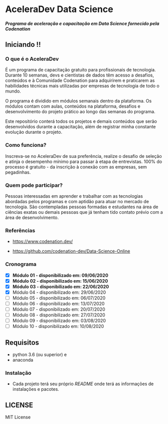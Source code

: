# AceleraDev Data Science

##### Programa de aceleração e capacitação em Data Science fornecido pela Codenation

## Iniciando !!

### O que é o AceleraDev

É um programa de capacitação gratuito para profissionais de tecnologia. Durante 10 semanas, devs e cientistas de dados têm acesso a desafios, conteúdos e à Comunidade Codenation para adquirirem e praticarem as habilidades técnicas mais utilizadas por empresas de tecnologia de todo o mundo.

O programa é dividido em módulos semanais dentro da plataforma. Os módulos contam com aulas, conteúdos na plataforma, desafios e desenvolvimento do projeto prático ao longo das semanas do programa.

Este repositório conterá todos os projetos e demais conteúdos que serão desenvolvidos durante
a capacitação, além de registrar minha constante evolução durante o projeto.

### Como funciona?

Inscreva-se no AceleraDev de sua preferência, realize o desafio de seleção e atinja o desempenho mínimo para passar à etapa de entrevistas. 100% do processo é gratuito - da inscrição à conexão com as empresas, sem pegadinhas.

### Quem pode participar?
Pessoas interessadas em aprender e trabalhar com as tecnologias abordadas pelos programas e com aptidão para atuar no mercado de tecnologia. São contempladas pessoas formadas e estudantes na área de ciências exatas ou demais pessoas que já tenham tido contato prévio com a área de desenvolvimento.

### Referências

- https://www.codenation.dev/

- https://github.com/codenation-dev/Data-Science-Online

### Cronograma

- [x] **Módulo 01 - disponibilizado em: 09/06/2020**
- [x] **Módulo 02 - disponibilizado em: 15/06/2020**
- [x] **Módulo 03 - disponibilizado em: 22/06/2020**
- [X] Módulo 04 - disponibilizado em: 29/06/2020
- [ ] Módulo 05 - disponibilizado em: 06/07/2020
- [ ] Módulo 06 - disponibilizado em: 13/07/2020
- [ ] Módulo 07 - disponibilizado em: 20/07/2020
- [ ] Módulo 08 - disponibilizado em: 27/07/2020
- [ ] Módulo 09 - disponibilizado em: 03/08/2020
- [ ] Módulo 10 - disponibilizado em: 10/08/2020

## Requisitos

- python 3.6 (ou superior) e
- anaconda

### Instalação

- Cada projeto terá seu próprio _README_ onde terá as informações de instalações e pacotes.

## LICENSE
MIT License

